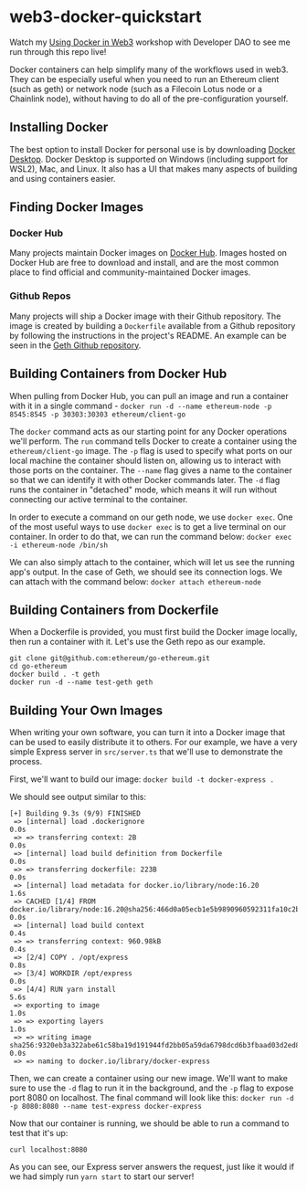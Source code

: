 # web3-docker-quickstart
Watch my [Using Docker in Web3](https://www.youtube.com/watch?v=RIdoXMPI6J8) workshop with Developer DAO to see me run through this repo live!

Docker containers can help simplify many of the workflows used in web3. They can be especially useful when you need to run an Ethereum client (such as geth) or network node (such as a Filecoin Lotus node or a Chainlink node), without having to do all of the pre-configuration yourself. 

## Installing Docker
The best option to install Docker for personal use is by downloading [Docker Desktop](https://docs.docker.com/desktop/). Docker Desktop is supported on Windows (including support for WSL2), Mac, and Linux. It also has a UI that makes many aspects of building and using containers easier. 


## Finding Docker Images
### Docker Hub
Many projects maintain Docker images on [Docker Hub](https://hub.docker.com/). Images hosted on Docker Hub are free to download and install, and are the most common place to find official and community-maintained Docker images. 


### Github Repos
Many projects will ship a Docker image with their Github repository. The image is created by building a `Dockerfile` available from a Github repository by following the instructions in the project's README. An example can be seen in the [Geth Github repository](https://github.com/ethereum/go-ethereum#docker-quick-start). 


## Building Containers from Docker Hub
When pulling from Docker Hub, you can pull an image and run a container with it in a single command -
`docker run -d --name ethereum-node -p 8545:8545 -p 30303:30303 ethereum/client-go`


The `docker` command acts as our starting point for any Docker operations we'll perform. The `run` command tells Docker to create a container using the `ethereum/client-go` image. The `-p` flag is used to specify what ports on our local machine the container should listen on, allowing us to interact with those ports on the container. The `--name` flag gives a name to the container so that we can identify it with other Docker commands later. The `-d` flag runs the container in "detached" mode, which means it will run without connecting our active terminal to the container. 


In order to execute a command on our geth node, we use `docker exec`. One of the most useful ways to use `docker exec` is to get a live terminal on our container. In order to do that, we can run the command below:
`docker exec -i ethereum-node /bin/sh` 

We can also simply attach to the container, which will let us see the running app's output. In the case of Geth, we should see its connection logs. We can attach with the command below:
`docker attach ethereum-node`


## Building Containers from Dockerfile
When a Dockerfile is provided, you must first build the Docker image locally, then run a container with it. Let's use the Geth repo as our example.
```
git clone git@github.com:ethereum/go-ethereum.git
cd go-ethereum
docker build . -t geth
docker run -d --name test-geth geth 
```

## Building Your Own Images
When writing your own software, you can turn it into a Docker image that can be used to easily distribute it to others. For our example, we have a very simple Express server in `src/server.ts` that we'll use to demonstrate the process.

First, we'll want to build our image: 
`docker build -t docker-express .`

We should see output similar to this: 
```
[+] Building 9.3s (9/9) FINISHED                                                                                 
 => [internal] load .dockerignore                                                                           0.0s
 => => transferring context: 2B                                                                             0.0s
 => [internal] load build definition from Dockerfile                                                        0.0s
 => => transferring dockerfile: 223B                                                                        0.0s
 => [internal] load metadata for docker.io/library/node:16.20                                               1.6s
 => CACHED [1/4] FROM docker.io/library/node:16.20@sha256:466d0a05ecb1e5b9890960592311fa10c2bc6012fc27dbfd  0.0s
 => [internal] load build context                                                                           0.4s
 => => transferring context: 960.98kB                                                                       0.4s
 => [2/4] COPY . /opt/express                                                                               0.8s
 => [3/4] WORKDIR /opt/express                                                                              0.0s
 => [4/4] RUN yarn install                                                                                  5.6s
 => exporting to image                                                                                      1.0s
 => => exporting layers                                                                                     1.0s
 => => writing image sha256:9320eb3a322abe61c58ba19d191944fd2bb05a59da6798dcd6b3fbaad03d2ed8                0.0s 
 => => naming to docker.io/library/docker-express 
```

Then, we can create a container using our new image. We'll want to make sure to use the `-d` flag to run it in the background, and the `-p` flag to expose port 8080 on localhost. The final command will look like this: 
`docker run -d -p 8080:8080 --name test-express docker-express`

Now that our container is running, we should be able to run a command to test that it's up:

`curl localhost:8080`

As you can see, our Express server answers the request, just like it would if we had simply run `yarn start` to start our server! 
